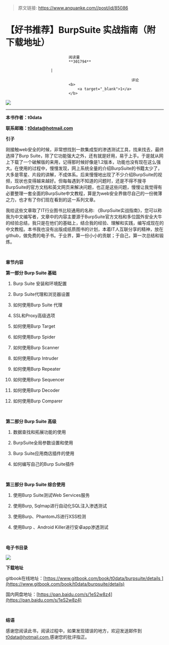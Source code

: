 > 原文链接: https://www.anquanke.com//post/id/85086 


# 【好书推荐】BurpSuite 实战指南（附下载地址）


                                阅读量   
                                **301794**
                            
                        |
                        
                                                            评论
                                <b>
                                    <a target="_blank">1</a>
                                </b>
                                                                                    



**[![](https://p1.ssl.qhimg.com/t01f75949504e3facd0.jpg)](https://p1.ssl.qhimg.com/t01f75949504e3facd0.jpg)**

****

**本书作者：t0data**

**联系邮箱：[t0data@hotmail.com](mailto:t0data@hotmail.com)**



**引子**

刚接触web安全的时候，非常想找到一款集成型的渗透测试工具，找来找去，最终选择了Burp Suite，除了它功能强大之外，还有就是好用，易于上手。于是就从网上下载了一个破解版的来用，记得那时候好像是1.2版本，功能也没有现在这么强大。在使用的过程中，慢慢发现，网上系统全量的介绍BurpSuite的书籍太少了，大多是零星、片段的讲解，不成体系。后来慢慢地出现了不少介绍BurpSuite的视频，现状也变得越来越好。但每每遇到不知道的问题时，还是不得不搜寻BurpSuite的官方文档和英文网页来解决问题，也正是这些问题，慢慢让我觉得有必要整理一套全面的BurpSuite中文教程，算是为web安全界做尽自己的一份微薄之力，也才有了你们现在看到的这一系列文章。

我给这些文章取了IT行业图书比较通用的名称: 《BurpSuite实战指南》，您可以称我为中文编写者，文章中的内容主要源于BurpSuite官方文档和多位国外安全大牛的经验总结，我只是在他们的基础上，结合我的经验、理解和实践，编写成现在的中文教程。本书我也没有出版成纸质图书的计划，本着IT人互联分享的精神，放在github，做免费的电子书。于业界，算一份小小的贡献；于自己，算一次总结和锻炼。

<br>

**章节内容**



**第一部分 Burp Suite 基础**

1. Burp Suite 安装和环境配置

2. Burp Suite代理和浏览器设置

3. 如何使用Burp Suite 代理

4. SSL和Proxy高级选项

5. 如何使用Burp Target

6. 如何使用Burp Spider

7. 如何使用Burp Scanner

8. 如何使用Burp Intruder

9. 如何使用Burp Repeater

10. 如何使用Burp Sequencer

11. 如何使用Burp Decoder

12. 如何使用Burp Comparer

<br>

**第二部分 Burp Suite 高级**

1. 数据查找和拓展功能的使用

2. BurpSuite全局参数设置和使用

3. Burp Suite应用商店插件的使用

4. 如何编写自己的Burp Suite插件



<br>

**第三部分 Burp Suite 综合使用**

1. 使用Burp Suite测试Web Services服务

2. 使用Burp, Sqlmap进行自动化SQL注入渗透测试

3. 使用Burp、PhantomJS进行XSS检测

4. 使用Burp 、Android Killer进行安卓app渗透测试

<br>

**电子书目录**



[![](https://p5.ssl.qhimg.com/t017864f7452a4a49f9.jpg)](https://p5.ssl.qhimg.com/t017864f7452a4a49f9.jpg)

**下载地址**

gitbook在线地址：[https://www.gitbook.com/book/t0data/burpsuite/details ](https://www.gitbook.com/book/t0data/burpsuite/details)

国内网盘地址：[https://pan.baidu.com/s/1eS2w8z4](https://pan.baidu.com/s/1eS2w8z4)

**<br>**

**结语**

感谢您阅读此书，阅读过程中，如果发现错误的地方，欢迎发送邮件到 [t0data@hotmail.com](mailto:t0data@hotmail.com),感谢您的批评指正。


